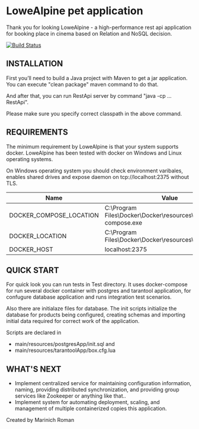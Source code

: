 LoweAlpine pet application
=============================

Thank you for looking LoweAlpine - a high-performance rest api application for booking place in cinema based on Relation and NoSQL decision.

[![Build Status](https://secure.travis-ci.org/yiisoft/yii.png)](http://travis-ci.org/yiisoft/yii)


INSTALLATION
------------

First you’ll need to build a Java project with Maven to get a jar application. 
You can execute "clean package" maven command to do that.

And after that, you can run RestApi server by command "java -cp ... RestApi".

Please make sure you specify correct classpath in the above command. 


REQUIREMENTS
------------

The minimum requirement by LoweAlpine is that your system supports
docker. LoweAlpine has been tested with docker on Windows and Linux 
operating systems.

On Windows operating system you should check environment varibales,
enables shared drives and expose daemon on tcp://localhost:2375 without TLS.

| Name | Value |
| --- | --- |
| DOCKER_COMPOSE_LOCATION | C:\Program Files\Docker\Docker\resources\bin\docker-compose.exe |
| DOCKER_LOCATION | C:\Program Files\Docker\Docker\resources\bin\docker.exe |
| DOCKER_HOST | localhost:2375 |


QUICK START
-----------

For quick look you can run tests in Test directory. 
It uses docker-compose for run several docker container with postgres and tarantool application,
for confugure database application and runs integration test scenarios.

Also there are initialaze files for database. The init scripts initialize 
the database for products being configured, creating schemas and 
importing initial data required for correct work of the application. 

Scripts are declared in 
- main/resources/postgresApp/init.sql and 
- main/resources/tarantoolApp/box.cfg.lua

WHAT'S NEXT
-----------

- Implement centralized service for maintaining configuration information, naming, providing distributed synchronization, and providing group services like Zookeeper or anything like that..
- Implement system for automating deployment, scaling, and management of multiple containerized copies this application.

Created by
Marinich Roman

